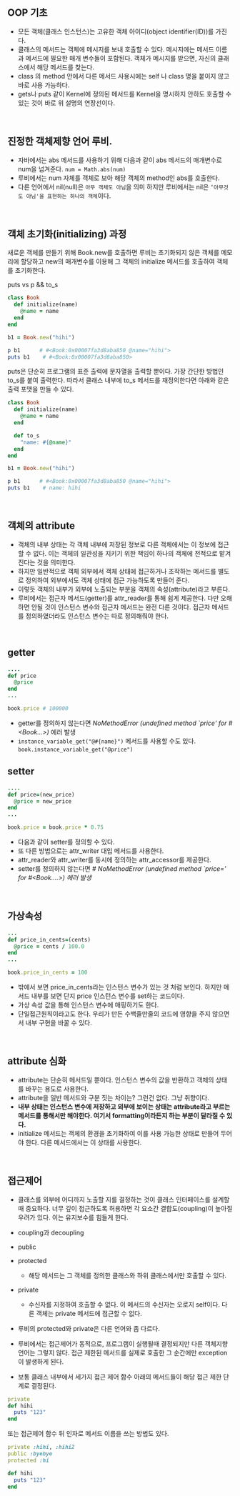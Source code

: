 ## OOP 기초

- 모든 객체(클래스 인스턴스)는 고유한 객체 아이디(object identifier(ID))를 가진다. 
- 클래스의 메서드는 객체에 메시지를 보내 호출할 수 있다. 메시지에는 메서드 이름과 메서드에 필요한 매개 변수들이 포함된다. 객체가 메시지를 받으면, 자신의 클래스에서 해당 메서드를 찾는다.
- class 의 method 안에서 다른 메서드 사용시에는 self 나 class 명을 붙이지 않고 바로 사용 가능하다.
- gets나 puts 같이 Kernel에 정의된 메서드를 Kernel을 명시하지 안하도 호출할 수 있는 것이 바로 위 설명의 연장선이다. 

<br>

## 진정한 객체제향 언어 루비.
- 자바에서는 abs 메서드를 사용하기 위해 다음과 같이 abs 메서드의 매개변수로 num을 넘겨준다.
`num = Math.abs(num)`
- 루비에서는 num 자체를 객체로 보아 해당 객체의 method인 abs를 호출한다.
- 다른 언어에서 nil(null)은 `아무 객체도 아님`을 의미 하지만 루비에서는 nil은 `‘아무것도 아님'을 표현하는 하나의 객체`이다.

<br>

## 객체 초기화(initializing) 과정
새로운 객체를 만들기 위해 Book.new를 호출하면 루비는 초기화되지 않은 객체를 메모리에 할당하고 new의 매개변수를 이용해 그 객체의 initialize 메서드를 호출하여 객체를 초기화한다.


puts vs p   && to_s

```ruby
class Book
  def initialize(name)
    @name = name
  end
end

b1 = Book.new("hihi")

p b1      # #<Book:0x00007fa3d8aba850 @name="hihi">
puts b1    # #<Book:0x00007fa3d8aba850>

```

puts은 단순히 프로그램의 표준 출력에 문자열을 출력할 뿐이다. 가장 간단한 방법인 to_s를 붙여 출력한다. 따라서 클래스 내부에 to_s 메서드를 재정의한다면 아래와 같은 출력 포맷을 만들 수 있다.

```ruby
class Book
  def initialize(name)
    @name = name
  end

  def to_s
    "name: #{@name}"
  end
end

b1 = Book.new("hihi")

p b1      # #<Book:0x00007fa3d8aba850 @name="hihi">
puts b1    # name: hihi
```

<br>

## 객체의 attribute
- 객체의 내부 상태는 각 객체 내부에 저장된 정보로 다른 객체에서는 이 정보에 접근할 수 없다. 이는 객체의 일관성을 지키기 위한 책임이 하나의 객체에 전적으로 맡겨진다는 것을 의미한다.
- 하지만 일반적으로 객체 외부에서 객체 상태에 접근하거나 조작하는 메서드를 별도로 정의하여 외부에서도 객체 상태에 접근 가능하도록 만들어 준다.
- 이렇듯 객체의 내부가 외부에 노출되는 부분을 객체의 속성(attribute)라고 부른다.
- 루비에서는 접근자 메서드(getter)를 attr_reader를 통해 쉽게 제공한다. 다만 오해하면 안될 것이 인스턴스 변수와 접근자 메서드는 완전 다른 것이다. 접근자 메서드를 정의하였더라도 인스턴스 변수는 따로 정의해줘야 한다.

<br>

## getter
```ruby
....
def price
  @price
end
...

book.price # 100000
```
- getter를 정의하지 않는다면 *NoMethodError (undefined method `price' for #<Book...>)* 에러 발생
- `instance_variable_get("@#{name}")` 메서드를 사용할 수도 있다. `book.instance_variable_get("@price")`


## setter

```ruby
....
def price=(new_price)
  @price = new_price
end
...

book.price = book.price * 0.75
```
- 다음과 같이 setter를 정의할 수 있다.
- 또 다른 방법으로는 attr_writer 대입 메서드를 사용한다.
- attr_reader와 attr_writer를 동시에 정의하는 attr_accessor를 제공한다.
- setter를 정의하지 않는다면 *# NoMethodError (undefined method `price=' for #<Book....>) 에러 발생*

<br>

## 가상속성

```ruby
...
def price_in_cents=(cents)
  @price = cents / 100.0
end
...

book.price_in_cents = 100
```
- 밖에서 보면 price_in_cents라는 인스턴스 변수가 있는 것 처럼 보인다. 하지만 메서드 내부를 보면 단지 price 인스턴스 변수를 set하는 코드이다. 
- 가상 속성 값을 통해 인스턴스 변수에 매핑하기도 한다.
- 단일접근원칙이라고도 한다. 우리가 만든 수백줄만줄의 코드에 영향을 주지 않으면서 내부 구현을 바꿀 수 있다.

<br>

## attribute 심화
- attribute는 단순히 메서드일 뿐이다. 인스턴스 변수의 값을 반환하고 객체의 상태를 바꾸는 용도로 사용한다.
- attribute을 일반 메서드와 구분 짓는 차이는? 그런건 없다. 그냥 취향이다.
- **내부 상태는 인스턴스 변수에 저장하고 외부에 보이는 상태는 attribute라고 부르는 메서드를 통해서만 해야한다. 여기서 formatting이라든지 하는 부분이 달라질 수 있다.**
- initialize 메서드는 객체의 환경을 초기화하여 이를 사용 가능한 상태로 만들어 두어야 한다. 다른 메서드에서는 이 상태를 사용한다.

<br>

## 접근제어
- 클래스를 외부에 어디까지 노출할 지를 결정하는 것이 클래스 인터페이스를 설계할 때 중요하다. 너무 깊이 접근하도록 허용하면 각 요소간 결합도(coupling)이 높아질 우려가 있다. 이는 유지보수를 힘들게 한다.
- coupling과 decoupling

- public  
- protected   
  - 해당 메서드는 그 객체를 정의한 클래스와 하위 클래스에서만 호출할 수 있다.  
- private  
  - 수신자를 지정하여 호출할 수 없다. 이 메서드의 수신자는 오로지 self이다. 다른 객체는 private 메서드에 접근할 수 없다.

- 루비의 protected와 private은 다른 언어와 좀 다르다.
- 루비에서는 접근제어가 동적으로, 프로그램이 실행될때 결정되지만 다른 객체지향 언어는 그렇지 않다. 접근 제한된 메서드를 실제로 호출한 그 순간에만 exception이 발생하게 된다.
- 보통 클래스 내부에서 세가지 접근 제어 함수 아래의 메서드들이 해당 접근 제한 단계로 결정된다.

```ruby
private
def hihi
  puts "123"
end
```

또는 접근제어 함수 뒤 인자로 메서드 이름을 쓰는 방법도 있다.

```ruby
private :hihi, :hihi2
public :byebye
protected :hi

def hihi
  puts "123"
end
```